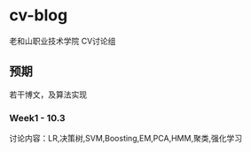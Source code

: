 
# cv-blog
老和山职业技术学院 CV讨论组
## 预期
若干博文，及算法实现
### Week1 - 10.3
讨论内容：LR,决策树,SVM,Boosting,EM,PCA,HMM,聚类,强化学习

